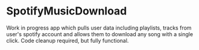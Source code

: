 # SpotifyMusicDownload

Work in progress app which pulls user data including playlists, tracks from user's spotify account and allows them to download any song with a single click. Code cleanup required, but fully functional.
